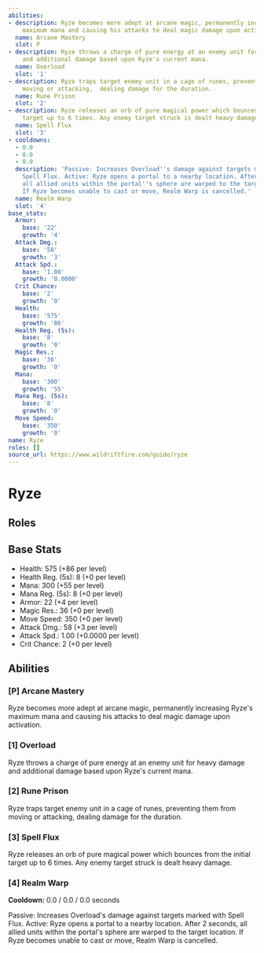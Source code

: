 ```yaml
---
abilities:
- description: Ryze becomes more adept at arcane magic, permanently increasing Ryze's
    maximum mana and causing his attacks to deal magic damage upon activation.
  name: Arcane Mastery
  slot: P
- description: Ryze throws a charge of pure energy at an enemy unit for heavy damage
    and additional damage based upon Ryze's current mana.
  name: Overload
  slot: '1'
- description: Ryze traps target enemy unit in a cage of runes, preventing them from
    moving or attacking,  dealing damage for the duration.
  name: Rune Prison
  slot: '2'
- description: Ryze releases an orb of pure magical power which bounces from the initial
    target up to 6 times. Any enemy target struck is dealt heavy damage.
  name: Spell Flux
  slot: '3'
- cooldowns:
  - 0.0
  - 0.0
  - 0.0
  description: 'Passive: Increases Overload''s damage against targets marked with
    Spell Flux. Active: Ryze opens a portal to a nearby location. After 2 seconds,
    all allied units within the portal''s sphere are warped to the target location.
    If Ryze becomes unable to cast or move, Realm Warp is cancelled.'
  name: Realm Warp
  slot: '4'
base_stats:
  Armor:
    base: '22'
    growth: '4'
  Attack Dmg.:
    base: '58'
    growth: '3'
  Attack Spd.:
    base: '1.00'
    growth: '0.0000'
  Crit Chance:
    base: '2'
    growth: '0'
  Health:
    base: '575'
    growth: '86'
  Health Reg. (5s):
    base: '8'
    growth: '0'
  Magic Res.:
    base: '36'
    growth: '0'
  Mana:
    base: '300'
    growth: '55'
  Mana Reg. (5s):
    base: '8'
    growth: '0'
  Move Speed:
    base: '350'
    growth: '0'
name: Ryze
roles: []
source_url: https://www.wildriftfire.com/guide/ryze
---
```


# Ryze

## Roles



## Base Stats

- Health: 575 (+86 per level)
- Health Reg. (5s): 8 (+0 per level)
- Mana: 300 (+55 per level)
- Mana Reg. (5s): 8 (+0 per level)
- Armor: 22 (+4 per level)
- Magic Res.: 36 (+0 per level)
- Move Speed: 350 (+0 per level)
- Attack Dmg.: 58 (+3 per level)
- Attack Spd.: 1.00 (+0.0000 per level)
- Crit Chance: 2 (+0 per level)

## Abilities

### [P] Arcane Mastery

Ryze becomes more adept at arcane magic, permanently increasing Ryze's maximum mana and causing his attacks to deal magic damage upon activation.

### [1] Overload

Ryze throws a charge of pure energy at an enemy unit for heavy damage and additional damage based upon Ryze's current mana.

### [2] Rune Prison

Ryze traps target enemy unit in a cage of runes, preventing them from moving or attacking,  dealing damage for the duration.

### [3] Spell Flux

Ryze releases an orb of pure magical power which bounces from the initial target up to 6 times. Any enemy target struck is dealt heavy damage.

### [4] Realm Warp

**Cooldown:** 0.0 / 0.0 / 0.0 seconds

Passive: Increases Overload's damage against targets marked with Spell Flux. Active: Ryze opens a portal to a nearby location. After 2 seconds, all allied units within the portal's sphere are warped to the target location. If Ryze becomes unable to cast or move, Realm Warp is cancelled.


